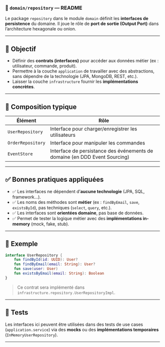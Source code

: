 ### 📁 `domain/repository` — README

Le package `repository` dans le module `domain` définit les **interfaces de persistence** du domaine. Il joue le rôle de **port de sortie (Output Port)** dans l’architecture hexagonale ou onion.

---

## 🎯 Objectif

* Définir des **contrats (interfaces)** pour accéder aux données métier (ex : utilisateur, commande, produit).
* Permettre à la couche `application` de travailler avec des abstractions, sans dépendre de la technologie (JPA, MongoDB, REST, etc.).
* Laisser la couche `infrastructure` fournir les **implémentations concrètes**.

---

## 🧱 Composition typique

| Élément           | Rôle                                                                       |
| ----------------- | -------------------------------------------------------------------------- |
| `UserRepository`  | Interface pour charger/enregistrer les utilisateurs                        |
| `OrderRepository` | Interface pour manipuler les commandes                                     |
| `EventStore`      | Interface de persistance des événements de domaine (en DDD Event Sourcing) |

---

## ✅ Bonnes pratiques appliquées

* ✅ Les interfaces ne dépendent d’**aucune technologie** (JPA, SQL, framework…).
* ✅ Les noms des méthodes sont **métier** (ex : `findByEmail`, `save`, `existsById`), pas techniques (`select`, `query`, etc.).
* ✅ Les interfaces sont **orientées domaine**, pas base de données.
* ✅ Permet de tester la logique métier avec des **implémentations in-memory** (mock, fake, stub).

---

## 📌 Exemple

```kotlin
interface UserRepository {
    fun findById(id: UUID): User?
    fun findByEmail(email: String): User?
    fun save(user: User)
    fun existsByEmail(email: String): Boolean
}
```

> Ce contrat sera implémenté dans `infrastructure.repository.UserRepositoryImpl`.

---

## 🧪 Tests

Les interfaces ici peuvent être utilisées dans des tests de use cases (`application.service`) via des **mocks** ou des **implémentations temporaires** (`InMemoryUserRepository`).

---

